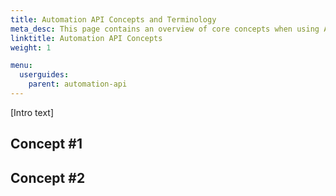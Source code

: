 ```yaml
---
title: Automation API Concepts and Terminology
meta_desc: This page contains an overview of core concepts when using Automation API.
linktitle: Automation API Concepts
weight: 1

menu:
  userguides:
    parent: automation-api
---
```


[Intro text]

## Concept #1

## Concept #2
